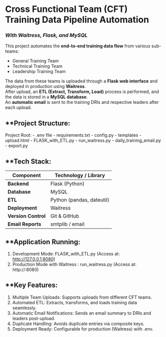# **Cross Functional Team (CFT) Training Data Pipeline Automation**
### *With Waitress, Flask, and MySQL*

This project automates the **end-to-end training data flow** from various sub-teams:

- General Training Team  
- Technical Training Team  
- Leadership Training Team  

The data from these teams is uploaded through a **Flask web interface** and deployed in production using **Waitress**.  
After upload, an **ETL (Extract, Transform, Load)** process is performed, and the data is stored in a **MySQL database**.  
An **automatic email** is sent to the training DRIs and respective leaders after each upload.


## **Project Structure:

Project Root:
    - .env file
    - requirements.txt
    - config.py
    - templates
        - upload.html
    - FLASK_with_ETL.py
    - run_waitress.py
    - daily_training_email.py
    - export.py

## **Tech Stack:

| Component        | Technology / Library    |
|-----------------|--------------------------|
| **Backend**    | Flask (Python)            |
| **Database**   | MySQL                     |
| **ETL**        | Python (pandas, dateutil) |
| **Deployment** | Waitress                  |
| **Version Control** | Git & GitHub          |
| **Email Reports** | smtplib / email         |


## **Application Running:

1. Development Mode: FLASK_with_ETL.py (Access at: http://127.0.0.1:8080)
2. Production Mode with Waitress : run_waitress.py (Access at: http://<ip-address>:8080)

## **Key Features:

1. Multiple Team Uploads: Supports uploads from different CFT teams.
2. Automated ETL: Extracts, transforms, and loads training data seamlessly.
3. Automatic Email Notifications: Sends an email summary to DRIs and leaders post-upload.
4. Duplicate Handling: Avoids duplicate entries via composite keys.
5. Deployment Ready: Configurable for production (Waitress) with .env.

